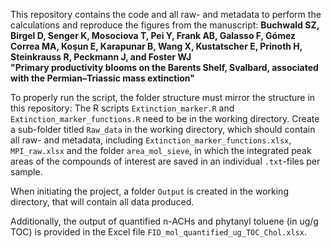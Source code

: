 This repository contains the code and all raw- and metadata to perform the calculations and reproduce the figures
from the manuscript:
<b> Buchwald SZ, Birgel D, Senger K, Mosociova T, Pei Y, Frank AB, Galasso F, Gómez Correa MA, Koşun E, Karapunar B, Wang X, Kustatscher E, Prinoth H, Steinkrauss R, Peckmann J, and Foster WJ
<br> "Primary productivity blooms on the Barents Shelf, Svalbard, associated with the Permian–Triassic mass extinction"

</B> To properly run the script, the folder structure must mirror the structure in this repository:
The R scripts `Extinction_marker.R` and `Extinction_marker_functions.R` need to be in the working directory.
Create a sub-folder titled `Raw_data` in the working directory, which should contain all raw- and metadata, including
`Extinction_marker_functions.xlsx`, `MPI_raw.xlsx` and the folder `area_mol_sieve`, in which the integrated
peak areas of the compounds of interest are saved in an individual `.txt`-files per sample.

When initiating the project, a folder `Output` is created in the working directory,
that will contain all data produced.

Additionally, the output of quantified n-ACHs and phytanyl toluene (in ug/g TOC) is provided in the Excel file `FID_mol_quantified_ug_TOC_Chol.xlsx`. 
